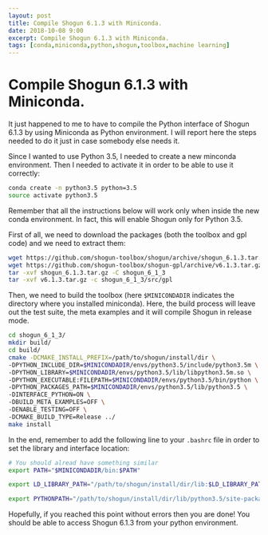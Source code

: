 ```yaml
---
layout: post
title: Compile Shogun 6.1.3 with Miniconda.
date: 2018-10-08 9:00
excerpt: Compile Shogun 6.1.3 with Miniconda.
tags: [conda,miniconda,python,shogun,toolbox,machine learning]
---
```


# Compile Shogun 6.1.3 with Miniconda.

It just happened to me to have to compile the Python interface of Shogun 6.1.3
by using Miniconda as Python environment. I will report here the steps needed
to do it just in case somebody else needs it.

Since I wanted to use Python 3.5, I needed to create a new minconda environment.
Then I needed to activate it in order to be able to use it correctly:
```bash
conda create -n python3.5 python=3.5
source activate python3.5
```
Remember that all the instructions below will work only when inside the new
conda environment. In fact, this will enable Shogun only for Python 3.5.

First of all, we need to download the packages (both the toolbox and gpl code)
and we need to extract them:
```bash
wget https://github.com/shogun-toolbox/shogun/archive/shogun_6.1.3.tar.gz
wget https://github.com/shogun-toolbox/shogun-gpl/archive/v6.1.3.tar.gz
tar -xvf shogun_6.1.3.tar.gz -C shogun_6_1_3
tar -xvf v6.1.3.tar.gz -c shogun_6_1_3/src/gpl
```

Then, we need to build the toolbox (here `$MINICONDADIR` indicates the directory
where you installed miniconda). Here, the build process will leave out the
test suite, the meta examples and it will compile Shogun in release mode.
```bash
cd shogun_6_1_3/
mkdir build/
cd build/
cmake -DCMAKE_INSTALL_PREFIX=/path/to/shogun/install/dir \
-DPYTHON_INCLUDE_DIR=$MINICONDADIR/envs/python3.5/include/python3.5m \
-DPYTHON_LIBRARY=$MINICONDADIR/envs/python3.5/lib/libpython3.5m.so \
-DPYTHON_EXECUTABLE:FILEPATH=$MINICONDADIR/envs/python3.5/bin/python \
-DPYTHON_PACKAGES_PATH=$MINICONDADIR/envs/python3.5/lib/python3.5 \
-DINTERFACE_PYTHON=ON \
-DBUILD_META_EXAMPLES=OFF \
-DENABLE_TESTING=OFF \
-DCMAKE_BUILD_TYPE=Release ../
make install
```
In the end, remember to add the following line to your `.bashrc` file in order
to set the library and interface location:
```bash
# You should alread have something similar
export PATH="$MINICONDADIR/bin:$PATH"

export LD_LIBRARY_PATH="/path/to/shogun/install/dir/lib:$LD_LIBRARY_PATH"

export PYTHONPATH="/path/to/shogun/install/dir/lib/python3.5/site-packages/shogun.py:$PYTHONPATH"
```

Hopefully, if you reached this point without errors then you are done!
You should be able to access Shogun 6.1.3 from your python environment.
